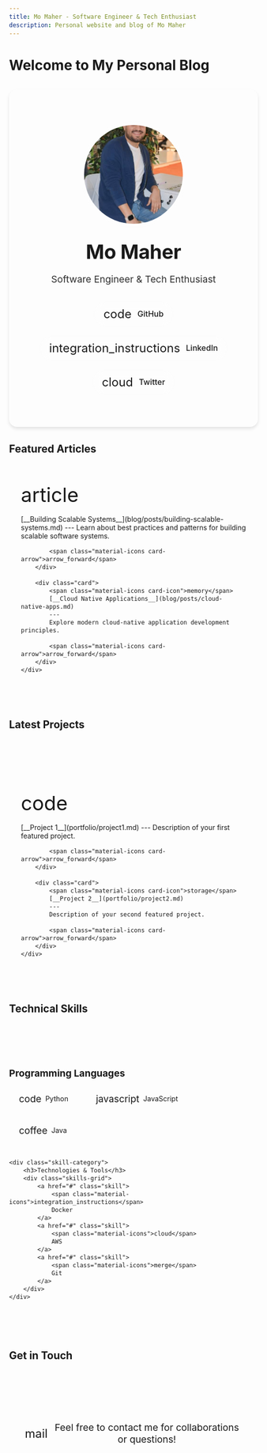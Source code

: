 ```yaml
---
title: Mo Maher - Software Engineer & Tech Enthusiast
description: Personal website and blog of Mo Maher
---
```


# Welcome to My Personal Blog

<div class="hero">
    <div class="hero-content">
        <div class="profile-container">
            <div class="profile-image-wrapper">
                <img src="assets/images/profile.jpg" alt="Mo Maher" class="profile-image">
            </div>
            <h1 class="name">Mo Maher</h1>
            <p class="subtitle">Software Engineer & Tech Enthusiast</p>
        </div>
        <div class="social-links">
            <a href="https://github.com/slorksmo" class="social-link github" target="_blank" rel="noopener" aria-label="GitHub Profile">
                <span class="material-icons">code</span>
                <span class="label">GitHub</span>
            </a>
            <a href="https://linkedin.com/in/momaher94" class="social-link linkedin" target="_blank" rel="noopener" aria-label="LinkedIn Profile">
                <span class="material-icons">integration_instructions</span>
                <span class="label">LinkedIn</span>
            </a>
            <a href="https://twitter.com/mo_maher94" class="social-link twitter" target="_blank" rel="noopener" aria-label="Twitter Profile">
                <span class="material-icons">cloud</span>
                <span class="label">Twitter</span>
            </a>
        </div>
    </div>
</div>

<style>
.hero {
    text-align: center;
    padding: 4rem 0;
    background: linear-gradient(135deg, var(--md-primary-fg-color--light) 0%, var(--md-primary-fg-color) 100%);
    color: var(--md-primary-bg-color);
    border-radius: 1rem;
    margin: 2rem 0;
    box-shadow: 0 4px 6px rgba(0, 0, 0, 0.1);
}

.hero-content {
    max-width: 800px;
    margin: 0 auto;
    padding: 0 1rem;
}

.profile-container {
    margin-bottom: 2rem;
}

.profile-image-wrapper {
    position: relative;
    width: 200px;
    height: 200px;
    margin: 0 auto 1.5rem;
    border-radius: 50%;
    padding: 0.5rem;
    background: rgba(255, 255, 255, 0.1);
    backdrop-filter: blur(10px);
    transition: transform 0.3s ease;
}

.profile-image-wrapper:hover {
    transform: scale(1.05);
}

.profile-image {
    width: 100%;
    height: 100%;
    border-radius: 50%;
    object-fit: cover;
    border: 4px solid var(--md-primary-bg-color);
    transition: transform 0.3s ease;
}

.name {
    font-size: 2.5rem;
    margin: 1rem 0 0.5rem;
    font-weight: 700;
    letter-spacing: -0.5px;
}

.subtitle {
    font-size: 1.2rem;
    color: var(--md-primary-bg-color);
    opacity: 0.9;
    margin-bottom: 2rem;
}

.social-links {
    display: flex;
    justify-content: center;
    gap: 1rem;
    flex-wrap: wrap;
}

.social-link {
    display: flex;
    align-items: center;
    padding: 0.75rem 1.25rem;
    background: rgba(255, 255, 255, 0.1);
    border-radius: 2rem;
    color: var(--md-primary-bg-color);
    text-decoration: none;
    transition: all 0.3s ease;
    backdrop-filter: blur(10px);
}

.social-link:hover {
    background: var(--md-primary-bg-color);
    color: var(--md-primary-fg-color);
    transform: translateY(-2px);
    box-shadow: 0 4px 12px rgba(0, 0, 0, 0.1);
}

.social-link .material-icons {
    font-size: 1.5rem;
    margin-right: 0.75rem;
}

.social-link .label {
    font-size: 1rem;
    font-weight: 500;
}

/* Social link specific colors on hover */
.social-link.github:hover {
    background: #24292e;
    color: #fff;
}

.social-link.linkedin:hover {
    background: #0077b5;
    color: #fff;
}

.social-link.twitter:hover {
    background: #1da1f2;
    color: #fff;
}

@media (max-width: 768px) {
    .hero {
        padding: 3rem 0;
        margin: 1rem 0;
    }

    .name {
        font-size: 2rem;
    }

    .subtitle {
        font-size: 1.1rem;
    }

    .social-links {
        flex-direction: column;
        align-items: stretch;
        gap: 0.75rem;
    }

    .social-link {
        justify-content: center;
    }
}

/* Dark mode adjustments */
[data-md-color-scheme="slate"] .hero {
    background: linear-gradient(135deg, var(--md-primary-fg-color--dark) 0%, var(--md-primary-fg-color) 100%);
}

[data-md-color-scheme="slate"] .social-link {
    background: rgba(0, 0, 0, 0.2);
}

[data-md-color-scheme="slate"] .profile-image-wrapper {
    background: rgba(0, 0, 0, 0.2);
}
</style>

## Featured Articles

<div class="featured-section">
    <div class="grid cards" markdown>
        <div class="card">
            <span class="material-icons card-icon">article</span>
            [__Building Scalable Systems__](blog/posts/building-scalable-systems.md)
            ---
            Learn about best practices and patterns for building scalable software systems.
            
            <span class="material-icons card-arrow">arrow_forward</span>
        </div>

        <div class="card">
            <span class="material-icons card-icon">memory</span>
            [__Cloud Native Applications__](blog/posts/cloud-native-apps.md)
            ---
            Explore modern cloud-native application development principles.
            
            <span class="material-icons card-arrow">arrow_forward</span>
        </div>
    </div>
</div>

## Latest Projects

<div class="featured-section">
    <div class="grid cards" markdown>
        <div class="card">
            <span class="material-icons card-icon">code</span>
            [__Project 1__](portfolio/project1.md)
            ---
            Description of your first featured project.
            
            <span class="material-icons card-arrow">arrow_forward</span>
        </div>

        <div class="card">
            <span class="material-icons card-icon">storage</span>
            [__Project 2__](portfolio/project2.md)
            ---
            Description of your second featured project.
            
            <span class="material-icons card-arrow">arrow_forward</span>
        </div>
    </div>
</div>

## Technical Skills

<div class="skills-section">
    <div class="skill-category">
        <h3>Programming Languages</h3>
        <div class="skills-grid">
            <a href="#" class="skill">
                <span class="material-icons">code</span>
                Python
            </a>
            <a href="#" class="skill">
                <span class="material-icons">javascript</span>
                JavaScript
            </a>
            <a href="#" class="skill">
                <span class="material-icons">coffee</span>
                Java
            </a>
        </div>
    </div>

    <div class="skill-category">
        <h3>Technologies & Tools</h3>
        <div class="skills-grid">
            <a href="#" class="skill">
                <span class="material-icons">integration_instructions</span>
                Docker
            </a>
            <a href="#" class="skill">
                <span class="material-icons">cloud</span>
                AWS
            </a>
            <a href="#" class="skill">
                <span class="material-icons">merge</span>
                Git
            </a>
        </div>
    </div>
</div>

## Get in Touch

<div class="contact-section">
    <a href="contact.md">
        <span class="material-icons contact-icon">mail</span>
        Feel free to contact me for collaborations or questions!
    </a>
</div>

<style>
/* Add Material Icons Font */
@import url('https://fonts.googleapis.com/icon?family=Material+Icons');

/* Featured Sections Styling */
.featured-section {
    margin: 2rem 0;
}

.grid.cards {
    display: grid;
    grid-template-columns: repeat(auto-fit, minmax(300px, 1fr));
    gap: 1.5rem;
    margin: 1.5rem 0;
}

.card {
    position: relative;
    padding: 1.5rem;
    background: var(--md-code-bg-color);
    border-radius: 0.8rem;
    transition: all 0.3s ease;
    border: 1px solid var(--md-default-fg-color--lightest);
}

.card:hover {
    transform: translateY(-4px);
    box-shadow: 0 4px 12px rgba(0, 0, 0, 0.1);
    border-color: var(--md-primary-fg-color);
}

.card-icon {
    font-size: 2.5rem;
    color: var(--md-primary-fg-color);
    margin-bottom: 1rem;
    display: block;
}

.card h2 {
    margin: 1rem 0;
    color: var(--md-default-fg-color);
}

.card p {
    color: var(--md-default-fg-color--light);
}

.card-arrow {
    position: absolute;
    bottom: 1rem;
    right: 1rem;
    color: var(--md-primary-fg-color);
    opacity: 0;
    transform: translateX(-10px);
    transition: all 0.3s ease;
}

.card:hover .card-arrow {
    opacity: 1;
    transform: translateX(0);
}

/* Skills Section Styling */
.skills-section {
    margin: 2rem 0;
}

.skill-category {
    margin: 2rem 0;
}

.skill-category h3 {
    color: var(--md-default-fg-color);
    margin-bottom: 1rem;
    font-size: 1.2rem;
}

.skills-grid {
    display: flex;
    flex-wrap: wrap;
    gap: 1rem;
    margin: 1rem 0;
}

.skill {
    display: inline-flex;
    align-items: center;
    padding: 0.75rem 1.25rem;
    background: var(--md-code-bg-color);
    border-radius: 2rem;
    color: var(--md-default-fg-color);
    text-decoration: none;
    transition: all 0.3s ease;
    border: 1px solid var(--md-default-fg-color--lightest);
}

.skill:hover {
    background: var(--md-primary-fg-color);
    color: var(--md-primary-bg-color);
    transform: translateY(-2px);
}

.skill .material-icons {
    margin-right: 0.5rem;
    font-size: 1.2rem;
}

/* Contact Section Styling */
.contact-section {
    text-align: center;
    margin: 3rem 0;
    padding: 2rem;
    background: var(--md-code-bg-color);
    border-radius: 1rem;
    transition: all 0.3s ease;
}

.contact-section:hover {
    transform: translateY(-2px);
    box-shadow: 0 4px 12px rgba(0, 0, 0, 0.1);
}

.contact-section a {
    display: inline-flex;
    align-items: center;
    color: var(--md-primary-fg-color);
    text-decoration: none;
    font-size: 1.2rem;
    transition: color 0.3s ease;
}

.contact-section a:hover {
    color: var(--md-accent-fg-color);
}

.contact-icon {
    margin-right: 0.5rem;
    font-size: 1.5rem;
}

/* Responsive Design */
@media (max-width: 768px) {
    .grid.cards {
        grid-template-columns: 1fr;
    }

    .skills-grid {
        justify-content: center;
    }

    .skill {
        width: calc(50% - 1rem);
        justify-content: center;
    }
}

/* Dark Mode Adjustments */
[data-md-color-scheme="slate"] .card {
    background: var(--md-code-bg-color);
    border-color: var(--md-default-fg-color--lightest);
}

[data-md-color-scheme="slate"] .card:hover {
    border-color: var(--md-primary-fg-color);
}

[data-md-color-scheme="slate"] .contact-section {
    background: var(--md-code-bg-color);
}
</style>
